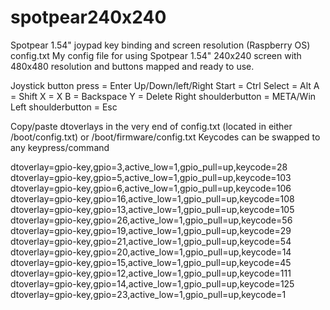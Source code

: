 # spotpear240x240
Spotpear 1.54" joypad key binding and screen resolution (Raspberry OS) config.txt
My config file for using Spotpear 1.54" 240x240 screen with 480x480 resolution and buttons mapped and ready to use.


Joystick button press = Enter
Up/Down/left/Right
Start = Ctrl
Select = Alt
A = Shift
X = X
B = Backspace
Y = Delete
Right shoulderbutton = META/Win
Left shoulderbutton = Esc


Copy/paste dtoverlays in the very end of config.txt (located in either /boot/config.txt) or /boot/firmware/config.txt
Keycodes can be swapped to any keypress/command

dtoverlay=gpio-key,gpio=3,active_low=1,gpio_pull=up,keycode=28
dtoverlay=gpio-key,gpio=5,active_low=1,gpio_pull=up,keycode=103
dtoverlay=gpio-key,gpio=6,active_low=1,gpio_pull=up,keycode=106
dtoverlay=gpio-key,gpio=16,active_low=1,gpio_pull=up,keycode=108
dtoverlay=gpio-key,gpio=13,active_low=1,gpio_pull=up,keycode=105
dtoverlay=gpio-key,gpio=26,active_low=1,gpio_pull=up,keycode=56
dtoverlay=gpio-key,gpio=19,active_low=1,gpio_pull=up,keycode=29
dtoverlay=gpio-key,gpio=21,active_low=1,gpio_pull=up,keycode=54
dtoverlay=gpio-key,gpio=20,active_low=1,gpio_pull=up,keycode=14
dtoverlay=gpio-key,gpio=15,active_low=1,gpio_pull=up,keycode=45
dtoverlay=gpio-key,gpio=12,active_low=1,gpio_pull=up,keycode=111
dtoverlay=gpio-key,gpio=14,active_low=1,gpio_pull=up,keycode=125
dtoverlay=gpio-key,gpio=23,active_low=1,gpio_pull=up,keycode=1
